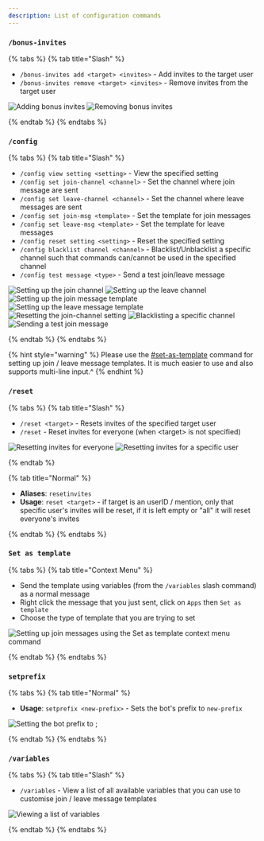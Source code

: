 ```yaml
---
description: List of configuration commands
---
```


### `/bonus-invites`

{% tabs %}
{% tab title="Slash" %}

* `/bonus-invites add <target> <invites>` - Add invites to the target user
* `/bonus-invites remove <target> <invites>` - Remove invites from the target user

![Adding bonus invites](https://cdn.discordapp.com/attachments/889530273618886686/898193226832412702/unknown.png) ![Removing bonus invites](https://cdn.discordapp.com/attachments/889530273618886686/898193447494770718/unknown.png)

{% endtab %}
{% endtabs %}

### `/config`

{% tabs %}
{% tab title="Slash" %}

* `/config view setting <setting>` - View the specified setting
* `/config set join-channel <channel>` - Set the channel where join message are sent
* `/config set leave-channel <channel>` - Set the channel where leave messages are sent
* `/config set join-msg <template>` - Set the template for join messages
* `/config set leave-msg <template>` - Set the template for leave messages
* `/config reset setting <setting>` - Reset the specified setting
* `/config blacklist channel <channel>` - Blacklist/Unblacklist a specific channel such that commands can/cannot be used in the specified channel
* `/config test message <type>` - Send a test join/leave message

![Setting up the join channel](https://cdn.discordapp.com/attachments/889530273618886686/898137361412657152/unknown.png) ![Setting up the leave channel](https://media.discordapp.net/attachments/889530273618886686/898137443440685056/unknown.png) ![Setting up the join message template](https://cdn.discordapp.com/attachments/889530273618886686/898196313391398912/unknown.png) ![Setting up the leave message template](https://cdn.discordapp.com/attachments/889530273618886686/898196571559174195/unknown.png) ![Resetting the join-channel setting](https://media.discordapp.net/attachments/889530273618886686/898197130798301264/unknown.png?width=1440\&height=141) ![Blacklisting a specific channel](https://cdn.discordapp.com/attachments/889530273618886686/898197527671758848/unknown.png) ![Sending a test join message](https://cdn.discordapp.com/attachments/889530273618886686/898197584865267712/unknown.png)

{% endtab %}
{% endtabs %}

{% hint style="warning" %}
Please use the [#set-as-template](context-menu-commands.md#set-as-template "mention") command for setting up join / leave message templates. It is much easier to use and also supports multi-line input.^
{% endhint %}

### `/reset`

{% tabs %}
{% tab title="Slash" %}

* `/reset <target>` - Resets invites of the specified target user
* `/reset` - Reset invites for everyone (when \<target> is not specified)

![Resetting invites for everyone](https://cdn.discordapp.com/attachments/889530273618886686/898200612422942720/unknown.png) ![Resetting invites for a specific user ](https://cdn.discordapp.com/attachments/889530273618886686/898200657239097364/unknown.png)

{% endtab %}

{% tab title="Normal" %}

* **Aliases**: `resetinvites`
* **Usage**: `reset <target>` - if target is an userID / mention, only that specific user's invites will be reset, if it is left empty or "all" it will reset everyone's invites

{% endtab %}
{% endtabs %}

### `Set as template`

{% tabs %}
{% tab title="Context Menu" %}

* Send the template using variables (from the `/variables` slash command) as a normal message
* Right click the message that you just sent, click on `Apps` then `Set as template` 
* Choose the type of template that you are trying to set

![Setting up join messages using the Set as template context menu command](https://cdn.discordapp.com/attachments/889530273618886686/894923573788024903/joinmsg.gif)

{% endtab %}
{% endtabs %}

### `setprefix`

{% tabs %}
{% tab title="Normal" %}

* **Usage**: `setprefix <new-prefix>` - Sets the bot's prefix to `new-prefix`

![Setting the bot prefix to ;](https://cdn.discordapp.com/attachments/889530273618886686/898223916257009684/unknown.png)

{% endtab %}
{% endtabs %}

### `/variables`

{% tabs %}
{% tab title="Slash" %}

* `/variables` - View a list of all available variables that you can use to customise join / leave message templates 

![Viewing a list of variables](https://cdn.discordapp.com/attachments/889530273618886686/898201384934051860/unknown.png)

{% endtab %}
{% endtabs %}